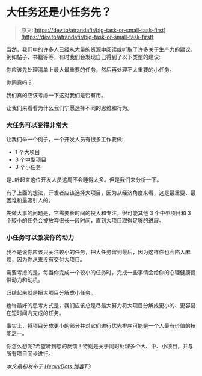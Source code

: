 # 大任务还是小任务先？

> 原文:[https://dev.to/atrandafir/big-task-or-small-task-first](https://dev.to/atrandafir/big-task-or-small-task-first)

当然，我们中的许多人已经从大量的资源中阅读或听取了许多关于生产力的建议，例如帖子、书籍等等，有时我们会发现自己得到了以下类型的建议:

你应该先处理清单上最大最重要的任务，然后再处理不太重要的小任务。

你同意吗？

我们真的应该考虑一下这对我们是否有用。

让我们来看看为什么我们宁愿选择不同的思维和行为。

### 大任务可以变得非常大

让我们举一个例子，一个开发人员有很多工作要做:

*   1 个大项目
*   3 个中型项目
*   3 个小任务

是..听起来这位开发人员这周不会睡得太多。但是我们来分析一下。

有了上面的想法，开发者应该选择大项目，因为从经济角度来看，这是最重要、最困难和最吸引人的。

先做大事的问题是，它需要长时间的投入和专注，很可能其他 3 个中型项目和 3 个较小的任务会被放弃很长一段时间，直到大项目取得足够的进展。

### 小任务可以激发你的动力

我不是说你应该只关注较小的任务，把大任务留到最后，因为这样你也会陷入麻烦，因为你从来没有交付大项目。

需要考虑的是，每当你完成一个较小的任务时，完成一些事情会给你的心理健康提供动力和动机。

归结起来就是把大项目分解成小任务。

也许最好的思考方式是，我们应该总是尽最大努力将大项目分解成更小的、更容易在短时间内完成的任务。

事实上，将项目分成更小的部分并对它们进行优先排序可能是一个人最有价值的技能之一。

你怎么想呢?希望听到您的反馈！特别是关于同时处理多个大、中、小项目，并与所有项目同步进行。

*本文最初发布于 [HeavyDots 博客](http://heavydots.com/blog/big-task-or-small-task-first)T3*